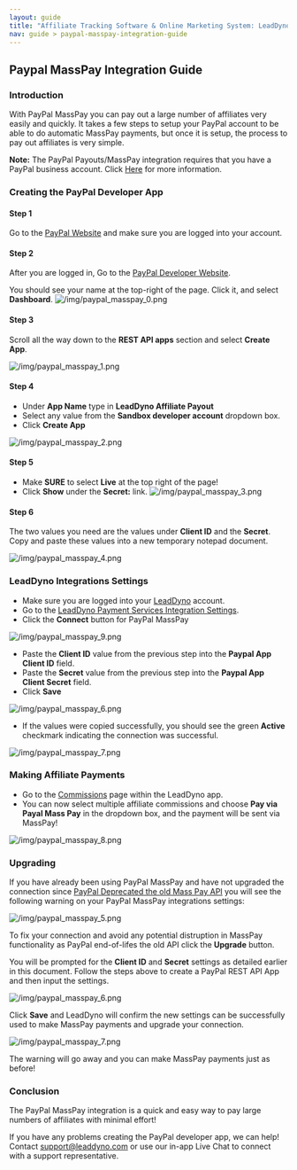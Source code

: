 ```yaml
---
layout: guide
title: "Affiliate Tracking Software & Online Marketing System: LeadDyno"
nav: guide > paypal-masspay-integration-guide
---
```


## Paypal MassPay Integration Guide

### Introduction

With PayPal MassPay you can pay out a large number of affiliates very easily and quickly. It takes a few steps to setup
your PayPal account to be able to do automatic MassPay payments, but once it is setup, the process to pay out affiliates
is very simple.

<p class="alert alert-info">
  <strong>Note:</strong> The PayPal Payouts/MassPay integration requires that you have a PayPal business account. Click <a href="https://developer.paypal.com/docs/integration/direct/payouts/#enable-payouts" target="_blank">Here</a> for more information.
</p>

### Creating the PayPal Developer App

#### Step 1
Go to the [PayPal Website](http://www.paypal.com) and make sure you are logged into your account.

#### Step 2
After you are logged in, Go to the [PayPal Developer Website](http://developer.paypal.com).

You should see your name at the top-right of the page. Click it, and select **Dashboard**.
![/img/paypal_masspay_0.png](img/paypal_masspay_0.png)

#### Step 3
Scroll all the way down to the **REST API apps** section and select **Create App**.

![/img/paypal_masspay_1.png](img/paypal_masspay_1.png) 
 
#### Step 4
 * Under **App Name** type in **LeadDyno Affiliate Payout**
 * Select any value from the **Sandbox developer account** dropdown box.
 * Click **Create App**
 
![/img/paypal_masspay_2.png](img/paypal_masspay_2.png)

#### Step 5
* Make **SURE** to select **Live** at the top right of the page!
* Click **Show** under the **Secret:** link.
![/img/paypal_masspay_3.png](img/paypal_masspay_3.png)

#### Step 6
The two values you need are the values under **Client ID** and the **Secret**. Copy and paste these values into a new 
temporary notepad document.

![/img/paypal_masspay_4.png](img/paypal_masspay_4.png)


### LeadDyno Integrations Settings

* Make sure you are logged into your [LeadDyno](https://app.leaddyno.com) account.
* Go to the [LeadDyno Payment Services Integration Settings](https://app.leaddyno.com/integrations/payment).
* Click the **Connect** button for PayPal MassPay 

![/img/paypal_masspay_9.png](img/paypal_masspay_9.png) 
* Paste the **Client ID** value from the previous step into the **Paypal App Client ID** field.
* Paste the **Secret** value from the previous step into the **Paypal App Client Secret** field.
* Click **Save**

![/img/paypal_masspay_6.png](img/paypal_masspay_6.png)

* If the values were copied successfully, you should see the green **Active** checkmark indicating the connection was successful. 

![/img/paypal_masspay_7.png](img/paypal_masspay_7.png)


### Making Affiliate Payments

* Go to the [Commissions](https://app.leaddyno.com/affiliate_payments/pay) page within the LeadDyno app.
* You can now select multiple affiliate commissions and choose **Pay via Payal Mass Pay** in the dropdown box, and
the payment will be sent via MassPay!

![/img/paypal_masspay_8.png](img/paypal_masspay_8.png)


### Upgrading

If you have already been using PayPal MassPay and have not upgraded the connection since [PayPal Deprecated the old Mass Pay API](https://developer.paypal.com/docs/classic/mass-pay/gs_MassPay/)
you will see the following warning on your PayPal MassPay integrations settings:

![/img/paypal_masspay_5.png](img/paypal_masspay_5.png)

To fix your connection and avoid any potential distruption in MassPay functionality as PayPal end-of-lifes the old API
click the **Upgrade** button.

You will be prompted for the **Client ID** and **Secret** settings as detailed earlier in this document. Follow the steps
above to create a PayPal REST API App and then input the settings.

![/img/paypal_masspay_6.png](img/paypal_masspay_6.png)

Click **Save** and LeadDyno will confirm the new settings can be successfully used to make MassPay payments and
upgrade your connection.

![/img/paypal_masspay_7.png](img/paypal_masspay_7.png)

The warning will go away and you can make MassPay payments just as before!


### Conclusion

The PayPal MassPay integration is a quick and easy way to pay large numbers of affiliates with minimal effort!

If you have any problems creating the PayPal developer app, we can help! Contact <a href="mailto:support@leaddyno.com">support@leaddyno.com</a>
or use our in-app Live Chat to connect with a support representative.
